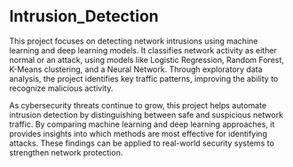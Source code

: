 # Intrusion_Detection

This project focuses on detecting network intrusions using machine learning and deep learning models. It classifies network activity as either normal or an attack, using models like Logistic Regression, Random Forest, K-Means clustering, and a Neural Network. Through exploratory data analysis, the project identifies key traffic patterns, improving the ability to recognize malicious activity.

As cybersecurity threats continue to grow, this project helps automate intrusion detection by distinguishing between safe and suspicious network traffic. By comparing machine learning and deep learning approaches, it provides insights into which methods are most effective for identifying attacks. These findings can be applied to real-world security systems to strengthen network protection.


